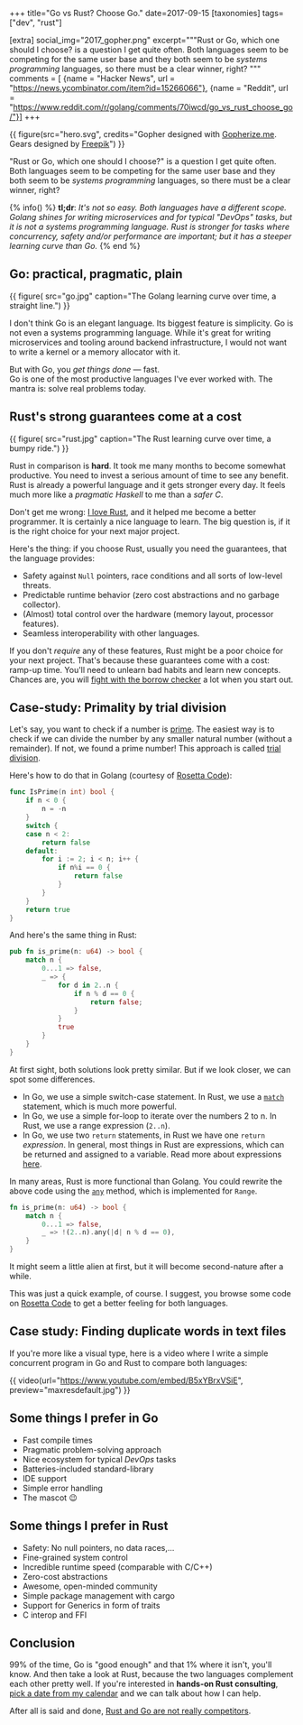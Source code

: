 +++
title="Go vs Rust? Choose Go."
date=2017-09-15
[taxonomies]
tags=["dev", "rust"]

[extra]
social_img="2017_gopher.png"
excerpt="""Rust or Go, which one should I choose? is a question I get quite often.
Both languages seem to be competing for the same user base and they both seem to be
*systems programming* languages, so there must be a clear winner, right?
"""
comments = [
  {name = "Hacker News", url = "https://news.ycombinator.com/item?id=15266066"},
  {name = "Reddit", url = "https://www.reddit.com/r/golang/comments/70iwcd/go_vs_rust_choose_go/"}]
+++

{{ figure(src="hero.svg", credits="Gopher designed with <a href='https://gopherize.me'>Gopherize.me</a>. Gears designed by <a href='https://www.freepik.com/free-vector/gear-background-with-pieces-different-colors_966124.htm'>Freepik</a>") }}

"Rust or Go, which one should I choose?" is a question I get quite often.
Both languages seem to be competing for the same user base and they both seem to be
_systems programming_ languages, so there must be a clear winner, right?

{% info() %}
**tl;dr**: _It's not so easy. Both languages have a different scope. Golang shines for writing microservices and for typical "DevOps" tasks, but it is not a systems programming language. Rust is stronger for tasks where concurrency, safety and/or performance are important; but it has a steeper learning curve than Go._
{% end %}

## Go: practical, pragmatic, plain

{{ figure( src="go.jpg" caption="The Golang learning curve over time, a straight line.") }}

I don't think Go is an elegant language. Its biggest feature is simplicity.
Go is not even a systems programming language. While it's great for writing microservices and tooling around backend infrastructure, I would not want to write a kernel or a memory allocator with it.

But with Go, you _get things done_ &mdash; fast.  
Go is one of the most productive languages I've ever worked with.
The mantra is: solve real problems today.

## Rust's strong guarantees come at a cost

{{ figure( src="rust.jpg" caption="The Rust learning curve over time, a bumpy ride.") }}

Rust in comparison is **hard**. It took me many months to become somewhat productive.
You need to invest a serious amount of time to see any benefit.
Rust is already a powerful language and it gets stronger every day.
It feels much more like a _pragmatic Haskell_ to me than a _safer C_.

Don't get me wrong: [I love Rust](https://www.youtube.com/channel/UCZ_EWaQZCZuGGfnuqUoHujw), and it helped me become a better programmer. It is certainly a nice language to learn. The big question is, if it is the right choice for your next major project.

Here's the thing: if you choose Rust, usually you need the guarantees, that the language provides:

- Safety against `Null` pointers, race conditions and all sorts of low-level threats.
- Predictable runtime behavior (zero cost abstractions and no garbage collector).
- (Almost) total control over the hardware (memory layout, processor features).
- Seamless interoperability with other languages.

If you don't _require_ any of these features, Rust might be a poor choice for your next project.
That's because these guarantees come with a cost: ramp-up time.
You'll need to unlearn bad habits and learn new concepts.
Chances are, you will [fight with the borrow checker](https://m-decoster.github.io/2017/01/16/fighting-borrowchk/) a lot when you start out.

## Case-study: Primality by trial division

Let's say, you want to check if a number is [prime](https://en.wikipedia.org/wiki/Prime_number).
The easiest way is to check if we can divide the number by any smaller natural number (without a remainder). If not, we found a prime number! This approach is called [trial division](https://en.wikipedia.org/wiki/Trial_division).

Here's how to do that in Golang (courtesy of [Rosetta Code](https://rosettacode.org/wiki/Primality_by_trial_division#Go)):

```go
func IsPrime(n int) bool {
	if n < 0 {
		n = -n
	}
	switch {
	case n < 2:
		return false
	default:
		for i := 2; i < n; i++ {
			if n%i == 0 {
				return false
			}
		}
	}
	return true
}
```

And here's the same thing in Rust:

```rust
pub fn is_prime(n: u64) -> bool {
    match n {
        0...1 => false,
        _ => {
            for d in 2..n {
                if n % d == 0 {
                    return false;
                }
            }
            true
        }
    }
}
```

At first sight, both solutions look pretty similar.
But if we look closer, we can spot some differences.

- In Go, we use a simple switch-case statement. In Rust, we use a [`match`](https://doc.rust-lang.org/1.2.0/book/match.html) statement, which is much more powerful.
- In Go, we use a simple for-loop to iterate over the numbers 2 to n. In Rust, we use a range expression (`2..n`).
- In Go, we use two `return` statements, in Rust we have one `return` _expression_. In general, most things in Rust are expressions, which can be returned and assigned to a variable. Read more about expressions [here](https://doc.rust-lang.org/beta/reference/expressions.html).

In many areas, Rust is more functional than Golang. You could rewrite the above code using the [`any`](https://doc.rust-lang.org/std/iter/trait.Iterator.html#method.any) method, which is implemented for `Range`.

```rust
fn is_prime(n: u64) -> bool {
    match n {
        0...1 => false,
        _ => !(2..n).any(|d| n % d == 0),
    }
}
```

It might seem a little alien at first, but it will become second-nature after a while.

This was just a quick example, of course. I suggest, you browse some code on [Rosetta Code](https://rosettacode.org/wiki/Rosetta_Code) to get a better feeling for both languages.

## Case study: Finding duplicate words in text files

If you're more like a visual type, here is a video where I write a simple
concurrent program in Go and Rust to compare both languages:

{{ video(url="https://www.youtube.com/embed/B5xYBrxVSiE", preview="maxresdefault.jpg") }}

## Some things I prefer in Go

- Fast compile times
- Pragmatic problem-solving approach
- Nice ecosystem for typical _DevOps_ tasks
- Batteries-included standard-library
- IDE support
- Simple error handling
- The mascot 😉

## Some things I prefer in Rust

- Safety: No null pointers, no data races,...
- Fine-grained system control
- Incredible runtime speed (comparable with C/C++)
- Zero-cost abstractions
- Awesome, open-minded community
- Simple package management with cargo
- Support for Generics in form of traits
- C interop and FFI

## Conclusion

99% of the time, Go is "good enough" and that 1% where it isn't, you'll know.
And then take a look at Rust, because the two languages complement each other pretty well.
If you're interested in **hands-on Rust consulting**, [pick a date from my
calendar](https://booktime.xyz/p/matthias) and we can talk about how I can help.

After all is said and done, [Rust and Go are not really competitors](https://dave.cheney.net/2015/07/02/why-go-and-rust-are-not-competitors).
